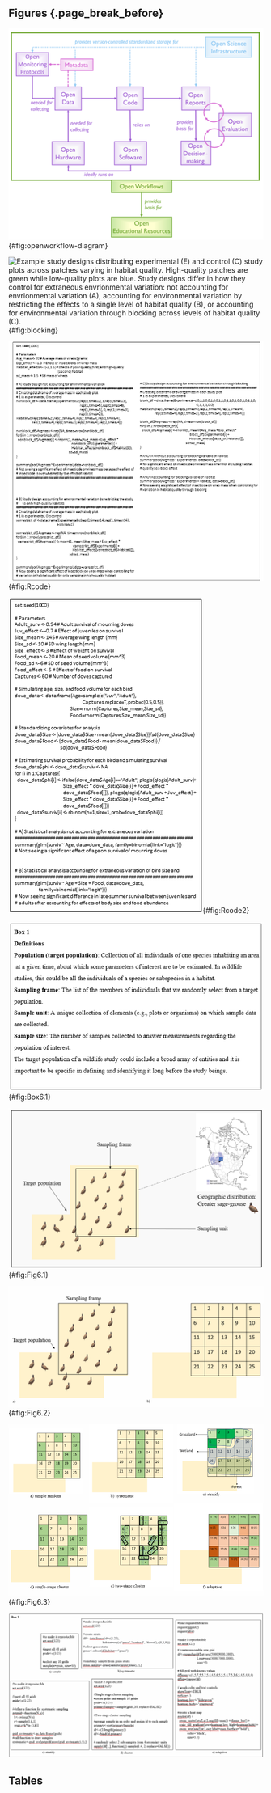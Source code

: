 ## Figures {.page_break_before}

![Schematic overview of the components of open and accessible workflows for wildlife research and decision-making.](images/OpenWorkflows_Chart.png){#fig:openworkflow-diagram}

<!--Reference this figure in text like this (Figure @fig:openworkflow-diagram).-->

![Example study designs distributing experimental (E) and control (C) study plots across patches varying in habitat quality. High-quality patches are green while low-quality plots are blue. Study designs differ in how they control for extraneous envrionmental variation: not accounting for envrionmental variation (A), accounting for environmental variation by restricting the effects to a single level of habitat quality (B), or accounting for environmental variation through blocking across levels of habitat quality (C).](images/BlockingFigure.png){#fig:blocking}

<!--Reference this figure in text like this (Figure @fig:blocking).-->

![Example R-code showing the effects of controlling variation through restricting sampling and blocking. In this example, we wish to assess the effects of insecticides on the body mass of red-eyed vireos (Vireo olivaceus). Study plots are distributed across 8 different forest patches which vary in habitat quality.](images/Rcode.png){#fig:Rcode}

<!--Reference this figure in text like this (Figure @fig:Rcode).-->

![Example R-code for controlling extraneous variation during statistical analyses. In this example, age-related differences in late-summer of survival of mourning doves (Zenaida macroura) are of interest; however, body size (as measured by wing length) and food abundance also affect survival.](images/Rcode2.png){#fig:Rcode2}

<!--Reference this figure in text like this (Figure @fig:Rcode2).-->

![Box 6.1](images/Box6.1.png){#fig:Box6.1}

<!--Reference this figure in text like this (Figure @fig:Box6.1).-->

![A target population of greater sage-grouse (*Centrocercus urophasianus*, hereafter grouse) in one county in Wyoming, USA. For reasons like accessibility and permission, the whole county area could not be used for conducting a study. So, the sampling frame represents the area from which sampling units could be collected.](images/Fig6.1.png){#fig:Fig6.1}

<!--Reference this figure in text like this (Figure @fig:Fig6.1).-->

![a) Carbon County in Wyoming, USA for conducting a 3-year study on a grouse population in the sampling frame, b) Study area divided into 25 equal-sized grids for carrying out the study.](images/Fig6.2.png){#fig:Fig6.2}

<!--Reference this figure in text like this (Figure @fig:Fig6.2).-->

![Examples of sampling design a) simple random, b) systematic, c) stratify, d) single-stage, e) two-stage, and f) adaptive (numbers in brackets shows the number of leks in each grid) for selecting grids from an equal-sized gridded system in Carbon County, USA for studying grouse population.](images/Fig6.3.png){#fig:Fig6.3}

<!--Reference this figure in text like this (Figure @fig:Fig6.3).-->

![Box 6.3](images/Fig6.4.png)

<!--Reference this figure in text like this (Figure @fig:Fig6.4).-->

## Tables
